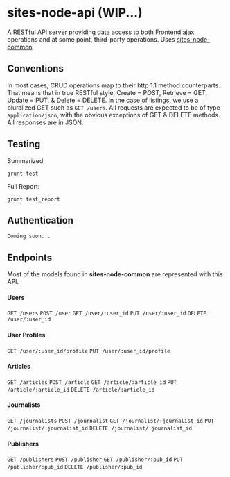 sites-node-api (WIP...)
=========
  
A RESTful API server providing data access to both Frontend ajax operations and at some point, third-party operations.
Uses [sites-node-common](https://bitbucket.org/sumpton/sites-node-common)

Conventions
----

In most cases, CRUD operations map to their http 1.1 method counterparts.  That means that in true RESTful style, Create = POST, Retrieve = GET, Update = PUT, & Delete = DELETE. In the case of listings, we use a pluralized GET such as `GET /users`.
All requests are expected to be of type `application/json`, with the obvious exceptions of GET & DELETE methods.
All responses are in JSON.

Testing
----

Summarized:  

    grunt test

Full Report:  

    grunt test_report

Authentication
----

    Coming soon...

Endpoints
----

Most of the models found in **sites-node-common** are represented with this API.

#### Users

`GET /users`
`POST /user`
`GET /user/:user_id`
`PUT /user/:user_id`
`DELETE /user/:user_id`

#### User Profiles

`GET /user/:user_id/profile`
`PUT /user/:user_id/profile`

#### Articles

`GET /articles`
`POST /article`
`GET /article/:article_id`
`PUT /article/:article_id`
`DELETE /article/:article_id`

#### Journalists

`GET /journalists`
`POST /journalist`
`GET /journalist/:journalist_id`
`PUT /journalist/:journalist_id`
`DELETE /journalist/:journalist_id`

#### Publishers

`GET /publishers`
`POST /publisher`
`GET /publisher/:pub_id`
`PUT /publisher/:pub_id`
`DELETE /publisher/:pub_id`
